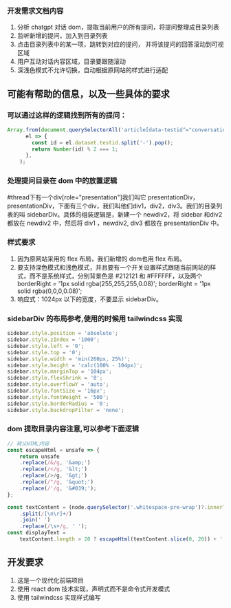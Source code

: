### 开发需求文档内容
1. 分析 chatgpt 对话 dom，提取当前用户的所有提问，将提问整理成目录列表
2. 监听新增的提问，加入到目录列表
3. 点击目录列表中的某一项，跳转到对应的提问， 并将该提问的回答滚动到可视区域
4. 用户互动对话内容区域，目录要跟随滚动
5. 深浅色模式不允许切换，自动根据原网站的样式进行适配

## 可能有帮助的信息，以及一些具体的要求

### 可以通过这样的逻辑找到所有的提问：

```js
Array.from(document.querySelectorAll('article[data-testid^="conversation-turn-"]')).filter(
      el => {
        const id = el.dataset.testid.split('-').pop();
        return Number(id) % 2 === 1;
      },
    );
```

### 处理提问目录在 dom 中的放置逻辑

#thread下有一个div[role="presentation"]我们叫它 presentationDiv，presentationDiv，下面有三个div，我们叫他们div1，div2，div3。我们的目录列表的叫 sidebarDiv。具体的组装逻辑是，新建一个 newdiv2，将 sidebar 和div2 都放在 newdiv2 中，然后将 div1 ，newdiv2, div3 都放在 presentationDiv 中。

### 样式要求

1. 因为原网站采用的 flex 布局，我们新增的 dom也用 flex 布局。
2. 要支持深色模式和浅色模式，并且要有一个开关设置样式跟随当前网站的样式，而不是系统样式，分别背景色是 #212121 和 #FFFFFF，以及两个borderRight = '1px solid rgba(255,255,255,0.08)'; borderRight = '1px solid rgba(0,0,0,0.08)';
3. 响应式：1024px 以下的宽度，不要显示 sidebarDiv。

### sidebarDiv 的布局参考,使用的时候用 tailwindcss 实现

```js
sidebar.style.position = 'absolute';
sidebar.style.zIndex = '1000';
sidebar.style.left = '0';
sidebar.style.top = '0';
sidebar.style.width = 'min(260px, 25%)';
sidebar.style.height = 'calc(100% - 104px)';
sidebar.style.marginTop = '104px';
sidebar.style.flexShrink = '0';
sidebar.style.overflowY = 'auto';
sidebar.style.fontSize = '16px';
sidebar.style.fontWeight = '500';
sidebar.style.borderRadius = '0';
sidebar.style.backdropFilter = 'none';
```


### dom 提取目录内容注意,可以参考下面逻辑

```js
// 转义HTML内容
const escapeHtml = unsafe => {
    return unsafe
    .replace(/&/g, '&amp;')
    .replace(/</g, '&lt;')
    .replace(/>/g, '&gt;')
    .replace(/"/g, '&quot;')
    .replace(/'/g, '&#039;');
};

const textContent = (node.querySelector('.whitespace-pre-wrap')?.innerText.trim() || node.innerText.trim())
    .split(/[\n\r]+/)
    .join(' ')
    .replace(/\s+/g, ' ');
const displayText =
    textContent.length > 20 ? escapeHtml(textContent.slice(0, 20)) + '...' : escapeHtml(textContent);

```

## 开发要求

1. 这是一个现代化前端项目
2. 使用 react dom 技术实现，声明式而不是命令式开发模式
3. 使用 tailwindcss 实现样式编写
